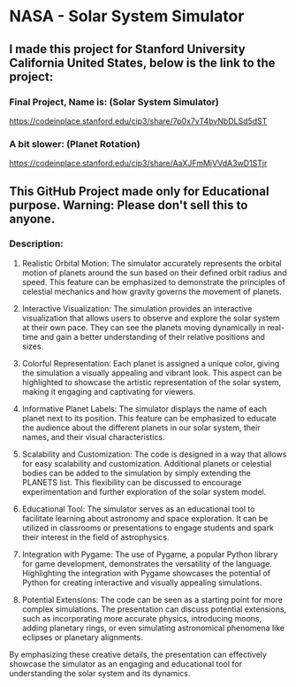 # NASA - Solar System Simulator
<h2>I made this project for Stanford University California United States, below is the link to the project:</h2>

<h3>Final Project, Name is: (Solar System Simulator)</h3>

https://codeinplace.stanford.edu/cip3/share/7p0x7vT4bvNbDLSd5dST

<h3>A bit slower: (Planet Rotation)</h3>

https://codeinplace.stanford.edu/cip3/share/AaXJFmMjVVdA3wD1STjr

<h2>This GitHub Project made only for Educational purpose. Warning: Please don't sell this to anyone.</h2>


<h3>Description:</h3>

1. Realistic Orbital Motion: The simulator accurately represents the orbital motion of planets around the sun based on their defined orbit radius and speed. This feature can be emphasized to demonstrate the principles of celestial mechanics and how gravity governs the movement of planets.

2. Interactive Visualization: The simulation provides an interactive visualization that allows users to observe and explore the solar system at their own pace. They can see the planets moving dynamically in real-time and gain a better understanding of their relative positions and sizes.

3. Colorful Representation: Each planet is assigned a unique color, giving the simulation a visually appealing and vibrant look. This aspect can be highlighted to showcase the artistic representation of the solar system, making it engaging and captivating for viewers.

4. Informative Planet Labels: The simulator displays the name of each planet next to its position. This feature can be emphasized to educate the audience about the different planets in our solar system, their names, and their visual characteristics.

5. Scalability and Customization: The code is designed in a way that allows for easy scalability and customization. Additional planets or celestial bodies can be added to the simulation by simply extending the PLANETS list. This flexibility can be discussed to encourage experimentation and further exploration of the solar system model.

6. Educational Tool: The simulator serves as an educational tool to facilitate learning about astronomy and space exploration. It can be utilized in classrooms or presentations to engage students and spark their interest in the field of astrophysics.

7. Integration with Pygame: The use of Pygame, a popular Python library for game development, demonstrates the versatility of the language. Highlighting the integration with Pygame showcases the potential of Python for creating interactive and visually appealing simulations.

8. Potential Extensions: The code can be seen as a starting point for more complex simulations. The presentation can discuss potential extensions, such as incorporating more accurate physics, introducing moons, adding planetary rings, or even simulating astronomical phenomena like eclipses or planetary alignments.

By emphasizing these creative details, the presentation can effectively showcase the simulator as an engaging and educational tool for understanding the solar system and its dynamics.
